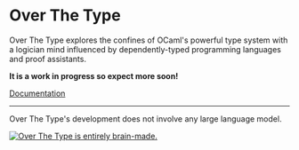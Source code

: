 # Over The Type

Over The Type explores the confines of OCaml's powerful
type system with a logician mind influenced by
dependently-typed programming languages and proof assistants.

**It is a work in progress so expect more soon!**

[Documentation](https://qexat.github.io/over-the-type/)

---

Over The Type's development does not involve any large language model.

[![Over The Type is entirely brain-made.](https://brainmade.org/black-logo.svg)](https://brainmade.org)
